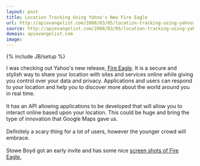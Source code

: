 ```yaml
---
layout: post
title: Location Tracking Using Yahoo's New Fire Eagle
url: http://apievangelist.com/2008/03/05/location-tracking-using-yahoos-new-fire-eagle/
source: http://apievangelist.com/2008/03/05/location-tracking-using-yahoos-new-fire-eagle/
domain: apievangelist.com
image: 
---
```

{% include JB/setup %}<p>I was checking out Yahoo's new release, <a href="http://fireeagle.yahoo.net/">Fire Eagle</a>.  It is a secure and stylish way to share your location with sites and services online while giving you control over your data and privacy. Applications and users can respond to your location and help you to discover more about the world around you in real time.<br /><br />It has an API allowing applications to be developed that will allow you to interact online based upon your location.  This could be huge and bring the type of innovation that Google Maps gave us.<br /><br />Definitely a scary thing for a lot of users, however the younger crowd will embrace.<br /><br />Stowe Boyd got an early invite and has some nice <a href="http://www.typepad.com/t/trackback/1343/26825734">screen shots of Fire Eagle.</a></p>
